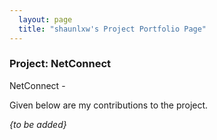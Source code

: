 ```yaml
---
  layout: page
  title: "shaunlxw's Project Portfolio Page"
---
```


### Project: NetConnect

NetConnect - 

Given below are my contributions to the project.

_{to be added}_
